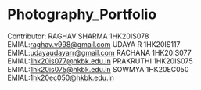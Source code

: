 # Photography_Portfolio

Contributor:
RAGHAV SHARMA 1HK20IS078
      EMIAL:raghav.v998@gmail.com
UDAYA R       1HK20IS117
      EMIAL:udayaudayarr@gmail.com
RACHANA       1HK20IS077
      EMIAL:1hk20is077@hkbk.edu.in
PRAKRUTHI     1HK20IS075
      EMIAL:1hk20is075@hkbk.edu.in
SOWMYA        1HK20EC050
      EMIAL:1hk20ec050@hkbk.edu.in


        
